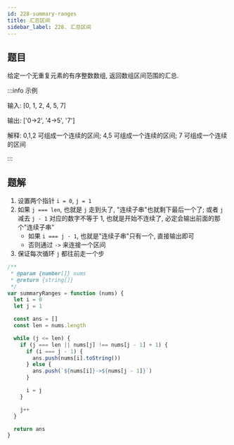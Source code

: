 ```yaml
---
id: 228-summary-ranges
title: 汇总区间
sidebar_label: 228. 汇总区间
---
```


## 题目

给定一个无重复元素的有序整数数组, 返回数组区间范围的汇总.

:::info 示例

输入: [0, 1, 2, 4, 5, 7]

输出: ['0->2', '4->5', '7']

解释: 0,1,2 可组成一个连续的区间; 4,5 可组成一个连续的区间; 7 可组成一个连续的区间

:::

## 题解

1. 设置两个指针 `i = 0`, `j = 1`
2. 如果 `j === len`, 也就是 `j` 走到头了, "连续子串"也就剩下最后一个了; 或者 `j` 减去 `j - 1` 对应的数字不等于 1, 也就是开始不连续了, 必定会输出前面的那个"连续子串"
   - 如果 `i === j - 1`, 也就是"连续子串"只有一个, 直接输出即可
   - 否则通过 `->` 来连接一个区间
3. 保证每次循环 `j` 都往前走一个步

```ts
/**
 * @param {number[]} nums
 * @return {string[]}
 */
var summaryRanges = function (nums) {
  let i = 0
  let j = 1

  const ans = []
  const len = nums.length

  while (j <= len) {
    if (j === len || nums[j] !== nums[j - 1] + 1) {
      if (i === j - 1) {
        ans.push(nums[i].toString())
      } else {
        ans.push(`${nums[i]}->${nums[j - 1]}`)
      }

      i = j
    }

    j++
  }

  return ans
}
```
